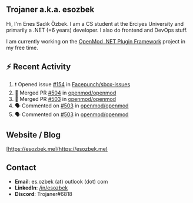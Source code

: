 ##  Trojaner a.k.a. esozbek
Hi, I'm Enes Sadık Özbek. I am a CS student at the Erciyes University and primarily a .NET (+6 years) developer. I also do frontend and DevOps stuff.

I am currently working on the [OpenMod .NET Plugin Framework](https://github.com/openmod/openmod) project in my free time. 

## :zap: Recent Activity

<!--START_SECTION:activity-->
1. ❗️ Opened issue [#154](https://github.com/Facepunch/sbox-issues/issues/154) in [Facepunch/sbox-issues](https://github.com/Facepunch/sbox-issues)
2. 🎉 Merged PR [#504](https://github.com/openmod/openmod/pull/504) in [openmod/openmod](https://github.com/openmod/openmod)
3. 🎉 Merged PR [#503](https://github.com/openmod/openmod/pull/503) in [openmod/openmod](https://github.com/openmod/openmod)
4. 🗣 Commented on [#503](https://github.com/openmod/openmod/issues/503) in [openmod/openmod](https://github.com/openmod/openmod)
5. 🗣 Commented on [#503](https://github.com/openmod/openmod/issues/503) in [openmod/openmod](https://github.com/openmod/openmod)
<!--END_SECTION:activity-->

## Website / Blog
[https://esozbek.me](https://esozbek.me)

## Contact
- **Email**: es.ozbek (at) outlook (dot) com
- **LinkedIn**: [/in/esozbek](https://linkedin.com/in/esozbek)
- **Discord**: Trojaner#6818
